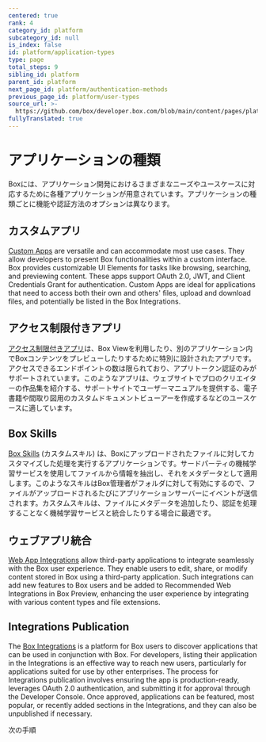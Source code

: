 ```yaml
---
centered: true
rank: 4
category_id: platform
subcategory_id: null
is_index: false
id: platform/application-types
type: page
total_steps: 9
sibling_id: platform
parent_id: platform
next_page_id: platform/authentication-methods
previous_page_id: platform/user-types
source_url: >-
  https://github.com/box/developer.box.com/blob/main/content/pages/platform/application-types.md
fullyTranslated: true
---
```

# アプリケーションの種類

Boxには、アプリケーション開発におけるさまざまなニーズやユースケースに対応するために各種アプリケーションが用意されています。アプリケーションの種類ごとに機能や認証方法のオプションは異なります。

## カスタムアプリ

[Custom Apps][custom_app] are versatile and can accommodate most use cases. They allow developers to present Box functionalities within a custom interface. Box provides customizable UI Elements for tasks like browsing, searching, and previewing content. These apps support OAuth 2.0, JWT, and Client Credentials Grant for authentication. Custom Apps are ideal for applications that need to access both their own and others' files, upload and download files, and potentially be listed in the Box Integrations.

## アクセス制限付きアプリ

[アクセス制限付きアプリ][limited_app]は、Box Viewを利用したり、別のアプリケーション内でBoxコンテンツをプレビューしたりするために特別に設計されたアプリです。アクセスできるエンドポイントの数は限られており、アプリトークン認証のみがサポートされています。このようなアプリは、ウェブサイトでプロのクリエイターの作品集を紹介する、サポートサイトでユーザーマニュアルを提供する、電子書籍や間取り図用のカスタムドキュメントビューアーを作成するなどのユースケースに適しています。

## Box Skills

[Box Skills][skills] (カスタムスキル) は、Boxにアップロードされたファイルに対してカスタマイズした処理を実行するアプリケーションです。サードパーティの機械学習サービスを使用してファイルから情報を抽出し、それをメタデータとして適用します。このようなスキルはBox管理者がフォルダに対して有効にするので、ファイルがアップロードされるたびにアプリケーションサーバーにイベントが送信されます。カスタムスキルは、ファイルにメタデータを追加したり、認証を処理することなく機械学習サービスと統合したりする場合に最適です。

## ウェブアプリ統合

[Web App Integrations][web_app] allow third-party applications to integrate seamlessly with the Box user experience. They enable users to edit, share, or modify content stored in Box using a third-party application. Such integrations can add new features to Box users and be added to Recommended Web Integrations in Box Preview, enhancing the user experience by integrating with various content types and file extensions.

## Integrations Publication

The [Box Integrations][integrations] is a platform for Box users to discover applications that can be used in conjunction with Box. For developers, listing their application in the Integrations is an effective way to reach new users, particularly for applications suited for use by other enterprises. The process for Integrations publication involves ensuring the app is production-ready, leverages OAuth 2.0 authentication, and submitting it for approval through the Developer Console. Once approved, applications can be featured, most popular, or recently added sections in the Integrations, and they can also be unpublished if necessary.

<Next>

次の手順

</Next>

[custom_app]: g://applications/app-types/custom-apps/

[limited_app]: g://applications/app-types/limited-access-apps/

[skills]: g://applications/app-types/custom-skills/

[web_app]: g://applications/web-app-integrations/

[integrations]: g://applications/integrations/
